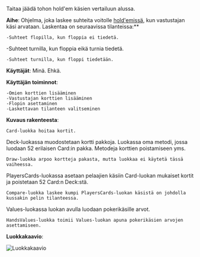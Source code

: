Taitaa jäädä tohon hold'em käsien vertailuun alussa.

**Aihe**: Ohjelma, joka laskee suhteita voitolle [hold'emissä](https://fi.wikipedia.org/wiki/Texas_hold_%E2%80%99em), kun vastustajan käsi arvataan. Laskentaa on seuraavissa tilanteissa:**
```
-Suhteet flopilla, kun floppia ei tiedetä.
```
-Suhteet turnilla, kun floppia eikä turnia tiedetä.
```
-Suhteet turnilla, kun floppi tiedetään.
```

**Käyttäjät**: Minä. Ehkä.

**Käyttäjän toiminnot**: 
```
-Omien korttien lisääminen
-Vastustajan korttien lisääminen
-Flopin asettaminen
-Laskettavan tilanteen valitseminen
```

**Kuvaus rakenteesta**:
```
Card-luokka hoitaa kortit.
```
Deck-luokassa muodostetaan kortti pakkoja. Luokassa oma metodi, jossa luodaan 52 erilaisen Card:in pakka. Metodeja korttien poistamiseen yms.
```
Draw-luokka arpoo kortteja pakasta, mutta luokkaa ei käytetä tässä vaiheessa.
```
PlayersCards-luokassa asetaan pelaajien käsiin Card-luokan mukaiset kortit ja poistetaan 52 Card:n Deck:stä.
```
Compare-luokka laskee kumpi PlayersCards-luokan käsistä on johdolla kussakin pelin tilanteessa.
```
Values-luokassa luokan avulla luodaan pokerikäsille arvot.
```
HandsValues-luokka toimii Values-luokan apuna pokerikäsien arvojen asettamiseen. 
```
 

**Luokkakaavio**: 

![Luokkakaavio](https://github.com/pidrmasiin/omahahelp/blob/master/dokumentaatio/Luokkakaavio.png?raw=true)

